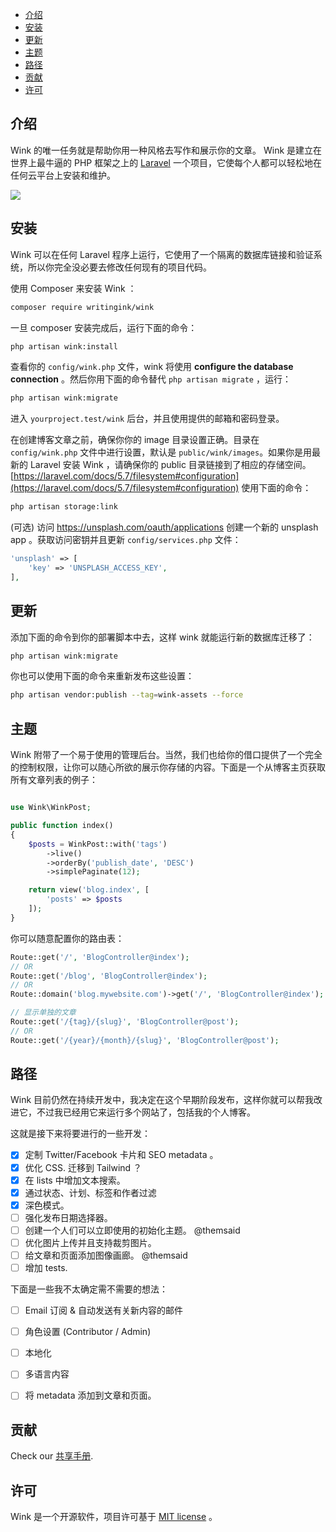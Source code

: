 
- [介绍](#介绍)
- [安装](#安装)
- [更新](#更新)
- [主题](#主题)
- [路径](#路径)
- [贡献](#贡献)
- [许可](#许可)

## 介绍

Wink 的唯一任务就是帮助你用一种风格去写作和展示你的文章。 Wink 是建立在世界上最牛逼的 PHP 框架之上的 [Laravel](https://laravel.com) 一个项目，它使每个人都可以轻松地在任何云平台上安装和维护。

<img src="https://themsaid.com/storage/wink/images/PaKOXK0bck5IrbVohbC6zQGxZr4CG31enOUt5n80.png">

## 安装

Wink 可以在任何 Laravel 程序上运行，它使用了一个隔离的数据库链接和验证系统，所以你完全没必要去修改任何现有的项目代码。 

使用 Composer 来安装 Wink ：

```sh
composer require writingink/wink
```

一旦 composer 安装完成后，运行下面的命令： 

```sh
php artisan wink:install
```

查看你的 `config/wink.php` 文件，wink 将使用 **configure the database connection** 。然后你用下面的命令替代 `php artisan migrate` ，运行：

```sh
php artisan wink:migrate
```

进入 `yourproject.test/wink` 后台，并且使用提供的邮箱和密码登录。

在创建博客文章之前，确保你你的 image 目录设置正确。目录在 `config/wink.php` 文件中进行设置，默认是 `public/wink/images`。如果你是用最新的 Laravel 安装 Wink ，请确保你的 public 目录链接到了相应的存储空间。[https://laravel.com/docs/5.7/filesystem#configuration](https://laravel.com/docs/5.7/filesystem#configuration) 使用下面的命令：

```sh
php artisan storage:link
```

(可选) 访问 https://unsplash.com/oauth/applications 创建一个新的 unsplash app 。获取访问密钥并且更新 `config/services.php` 文件：

```php
'unsplash' => [
    'key' => 'UNSPLASH_ACCESS_KEY',
],
```

## 更新

添加下面的命令到你的部署脚本中去，这样 wink 就能运行新的数据库迁移了：

```sh
php artisan wink:migrate
```

你也可以使用下面的命令来重新发布这些设置：

```sh
php artisan vendor:publish --tag=wink-assets --force
```

## 主题

Wink 附带了一个易于使用的管理后台。当然，我们也给你的借口提供了一个完全的控制权限，让你可以随心所欲的展示你存储的内容。下面是一个从博客主页获取所有文章列表的例子：

```php

use Wink\WinkPost;

public function index()
{
    $posts = WinkPost::with('tags')
        ->live()
        ->orderBy('publish_date', 'DESC')
        ->simplePaginate(12);

    return view('blog.index', [
        'posts' => $posts
    ]);
}
```

你可以随意配置你的路由表：

```php
Route::get('/', 'BlogController@index');
// OR
Route::get('/blog', 'BlogController@index');
// OR
Route::domain('blog.mywebsite.com')->get('/', 'BlogController@index');

// 显示单独的文章
Route::get('/{tag}/{slug}', 'BlogController@post');
// OR
Route::get('/{year}/{month}/{slug}', 'BlogController@post');
```

## 路径

Wink 目前仍然在持续开发中，我决定在这个早期阶段发布，这样你就可以帮我改进它，不过我已经用它来运行多个网站了，包括我的个人博客。

这就是接下来将要进行的一些开发：

- [x] 定制 Twitter/Facebook 卡片和 SEO metadata 。
- [x] 优化 CSS. 迁移到 Tailwind ？
- [x] 在 lists 中增加文本搜索。
- [x] 通过状态、计划、标签和作者过滤
- [x] 深色模式。
- [ ] 强化发布日期选择器。
- [ ] 创建一个人们可以立即使用的初始化主题。 @themsaid
- [ ] 优化图片上传并且支持裁剪图片。 
- [ ] 给文章和页面添加图像画廊。 @themsaid
- [ ] 增加 tests.

下面是一些我不太确定需不需要的想法：

- [ ] Email 订阅 & 自动发送有关新内容的邮件
- [ ] 角色设置 (Contributor / Admin)
- [ ] 本地化
- [ ] 多语言内容
- [ ] 将 metadata 添加到文章和页面。


## 贡献

Check our [共享手册](CONTRIBUTING.md).

## 许可

Wink 是一个开源软件，项目许可基于 [MIT license](https://opensource.org/licenses/MIT) 。
